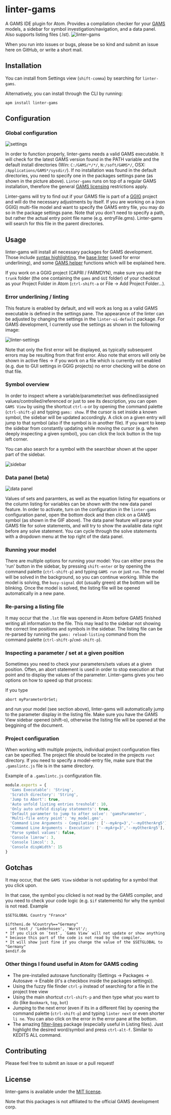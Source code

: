 # linter-gams

A GAMS IDE plugin for Atom. Provides a compilation checker for your [GAMS](https://www.gams.com/) models,
a sidebar for symbol investigation/navigation, and a data panel. Also supports listing files (.lst).
![linter-gams](https://user-images.githubusercontent.com/20703207/40918732-754cd8de-6807-11e8-8e41-b1231e625d9a.gif)

When you run into issues or bugs, please be so kind and submit an issue here on GitHub, or write a short mail.

## Installation
You can install from Settings view (`shift-comma`) by searching for `linter-gams`.

Alternatively, you can install through the CLI by running:

```
apm install linter-gams
```

## Configuration
### Global configuration
![settings](https://user-images.githubusercontent.com/20703207/43004451-1f473a2c-8c30-11e8-9a51-8203fc7121b0.png)

In order to function properly, linter-gams needs a valid GAMS executable. It will check for the latest GAMS version found in the PATH variable and the default install directories (Win: `C:/GAMS/*/*/`, `N:/soft/GAMS*/`, OSX: `/Applications/GAMS*/sysdir/`).
If no installation was found in the default directories, you need to specify one in the packages settings pane (as shown in the picture above). `Linter-gams` runs on top of a regular GAMS installation, therefore the general [GAMS licensing](https://www.gams.com/latest/docs/UG_License.html) restrictions apply.

Linter-gams will try to find out if your GAMS file is part of a [GGIG](http://www.ilr.uni-bonn.de/em/rsrch/ggig/ggig_e.htm) project and will do the necessary adjustments by itself. If you are working on a (non GGIG) multi-file model and want to specify the GAMS entry file, you may do so in the package settings pane. Note that you don't need to specify a path, but rather the actual entry point file name (e.g. entryFile.gms). Linter-gams will search for this file in the parent directories.


## Usage

linter-gams will install all necessary packages for GAMS development. Those include [syntax highlighting](atom-language-gams), the [base linter](https://atom.io/packages/linter) (used for error underlining), and some [GAMS helper](https://atom.io/packages/gams-helpers) functions which will be explained here.

If you work on a GGIG project (CAPRI / FARMDYN), make sure you add the `trunk` folder (the one containing the `gams` and `GUI` folder) of your checkout as your Project Folder in Atom (`ctrl-shift-a` or File -> Add Project Folder...).

### Error underlining / linting
This feature is enabled by default, and will work as long as a valid GAMS executable is defined in the settings pane. The appearance of the linter can be adjusted by changing the settings in the `linter-ui-default` package. For GAMS development, I currently use the settings as shown in the following image:

![linter-settings](https://user-images.githubusercontent.com/20703207/38366895-789ff5fc-38e1-11e8-95fe-f70dea16e1a8.PNG)

Note that only the first error will be displayed, as typically subsequent errors may be resulting from that first error. Also note that errors will only be shown in active files -> if you work on a file which is currently not enabled (e.g. due to GUI settings in GGIG projects) no error checking will be done on that file.

### Symbol overview
In order to inspect where a variable/parameter/set was defined/assigned values/controlled/referenced or just to see its description, you can open `GAMS View` by using the shortcut `ctrl-o` or by opening the command palette (`ctrl-shift-p`) and typing `gams: show`. If the cursor is set inside a known symbol, the sidebar will be updated accordingly. A click on a given entry will jump to that symbol (also if the symbol is in another file). If you want to keep the sidebar from constantly updating while moving the cursor (e.g. when deeply inspecting a given symbol), you can click the lock button in the top left corner.

You can also search for a symbol with the searchbar shown at the upper part of the sidebar.


![sidebar](https://user-images.githubusercontent.com/20703207/40918757-892cfd84-6807-11e8-8cbe-d1a01b6aff8d.PNG)


### Data panel (beta)
![data panel](https://user-images.githubusercontent.com/20703207/44646597-d61da880-a9db-11e8-8b09-99c11ad04ab0.gif)

Values of sets and paramters, as well as the equation listing for equations or the column listing for variables can be shown with the new data panel feature. In order to activate, turn on the configuration in the `linter-gams` configuration panel, open the bottom dock and then click on a GAMS symbol (as shown in the GIF above). The data panel feature will parse your GAMS file for solve statements, and will try to show the available data right before any solve statement. You can cycle through the solve statements with a dropdown menu at the top right of the data panel.

### Running your model

There are multiple options for running your model: You can either press the 'run' button in the sidebar, by pressing `shift-enter` or by opening the command palette (`ctrl-shift-p`) and typing `GAMS run` or just `run`. The model will be solved in the background, so you can continue working. While the model is solving, the `busy-signal` dot (usually green) at the bottom will be blinking. Once the model is solved, the listing file will be opened automatically in a new pane.

### Re-parsing a listing file

It may occur that the `.lst` file was openend in Atom before GAMS finished writing all information to the file.
This may lead to the sidebar not showing the correct line positions and symbols in the sidebar.
The listing file can be re-parsed by running the `gams: reload-listing` command from the command palette (`ctrl-shift-p`/`cmd-shift-p`).

### Inspecting a parameter / set at a given position

Sometimes you need to check your parameters/sets values at a given position. Often, an abort statement is used in order to stop execution at that point and to display the values of the parameter. Linter-gams gives you two options on how to speed up that process:

If you type
```GAMS
abort myParameterOrSet;
```
and run your model (see section above), linter-gams will automatically jump to the parameter display in the listing file. Make sure you have the GAMS View sidebar opened (shift-o), otherwise the listing file will be opened at the beggining of the document.

### Project configuration
When working with multiple projects, individual project configuration files can be specified. The project file should be located in the projects `root` directory. If you need to specify a model-entry file, make sure that the `.gamslintc.js` file is in the same directory.

Example of a `.gamslintc.js` configuration file.
```js
module.exports = {
  'Gams Executable': 'String',
  'Scratch directory': 'String',
  'Jump to Abort': true,
  'Auto unfold listing entries treshold': 10,
  'Only auto unfold display statements': true,
  'Default parameter to jump to after solve': 'gamsParameter',
  'Multi-file entry point': 'my_model.gms',
  'Command Line Arguments - Compilation': ['--myArg=3','--myOtherArg5'],
  'Command Line Arguments - Execution': ['--myArg=3','--myOtherArg5'],
  'Parse symbol values': false,
  'Console limrow': 3,
  'Console limcol': 3,
  'Console dispWidth': 15
}
```

## Gotchas
It may occur, that the `GAMS View` sidebar is not updating for a symbol that you click upon.

In that case, the symbol you clicked is not read by the GAMS compiler, and you need to check your code logic (e.g. `$if` statements) for why the symbol is not read.
Example
```GAMS
$SETGLOBAL Country "France"

$iftheni.de %Country%=="Germany"
  set test / 'Lederhosen', 'Wurst'/;
* If you click on `test`, `Gams View` will not update or show anything
* because this part of the code is not read by the compiler.
* It will show just fine if you change the value of the $SETGLOBAL to "Germany"
$endif.de
```

### Other things I found useful in Atom for GAMS coding
  - The pre-installed autosave functionality (Settings -> Packages -> Autosave -> Enable (it's a checkbox inside the packages settings)).
  - Using the fuzzy file finder `ctrl-p` instead of searching for a file in the project tree view
  - Using the main shortcut `ctrl-shift-p` and then type what you want to do (like `Bookmark`, `top`, `bot`)
  - Jumping to the next error (even if its in a different file) by opening the command palette (`ctrl-shift-p`) and typing `linter next` or even shorter `li ne`. You can also click on the error in the error pane at the bottom.
  - The amazing [filter-lines](https://atom.io/packages/filter-lines) package (especially useful in Listing files). Just highlight the desired word/symbol and press `ctrl-alt-f`. Similar to KEDITS ALL command.


## Contributing

Please feel free to submit an issue or a pull request!

## License

linter-gams is available under the [MIT license](http://opensource.org/licenses/MIT).

Note that this packages is not affiliated to the official GAMS development corp.

